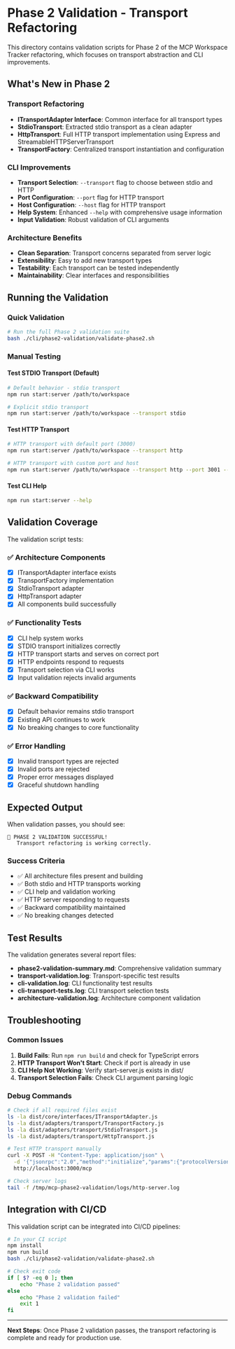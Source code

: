 # Phase 2 Validation - Transport Refactoring

This directory contains validation scripts for Phase 2 of the MCP Workspace Tracker refactoring, which focuses on transport abstraction and CLI improvements.

## What's New in Phase 2

### Transport Refactoring

- **ITransportAdapter Interface**: Common interface for all transport types
- **StdioTransport**: Extracted stdio transport as a clean adapter
- **HttpTransport**: Full HTTP transport implementation using Express and StreamableHTTPServerTransport
- **TransportFactory**: Centralized transport instantiation and configuration

### CLI Improvements

- **Transport Selection**: `--transport` flag to choose between stdio and HTTP
- **Port Configuration**: `--port` flag for HTTP transport
- **Host Configuration**: `--host` flag for HTTP transport
- **Help System**: Enhanced `--help` with comprehensive usage information
- **Input Validation**: Robust validation of CLI arguments

### Architecture Benefits

- **Clean Separation**: Transport concerns separated from server logic
- **Extensibility**: Easy to add new transport types
- **Testability**: Each transport can be tested independently
- **Maintainability**: Clear interfaces and responsibilities

## Running the Validation

### Quick Validation

```bash
# Run the full Phase 2 validation suite
bash ./cli/phase2-validation/validate-phase2.sh
```

### Manual Testing

#### Test STDIO Transport (Default)

```bash
# Default behavior - stdio transport
npm run start:server /path/to/workspace

# Explicit stdio transport
npm run start:server /path/to/workspace --transport stdio
```

#### Test HTTP Transport

```bash
# HTTP transport with default port (3000)
npm run start:server /path/to/workspace --transport http

# HTTP transport with custom port and host
npm run start:server /path/to/workspace --transport http --port 3001 --host 0.0.0.0
```

#### Test CLI Help

```bash
npm run start:server --help
```

## Validation Coverage

The validation script tests:

### ✅ Architecture Components

- [x] ITransportAdapter interface exists
- [x] TransportFactory implementation
- [x] StdioTransport adapter
- [x] HttpTransport adapter
- [x] All components build successfully

### ✅ Functionality Tests

- [x] CLI help system works
- [x] STDIO transport initializes correctly
- [x] HTTP transport starts and serves on correct port
- [x] HTTP endpoints respond to requests
- [x] Transport selection via CLI works
- [x] Input validation rejects invalid arguments

### ✅ Backward Compatibility

- [x] Default behavior remains stdio transport
- [x] Existing API continues to work
- [x] No breaking changes to core functionality

### ✅ Error Handling

- [x] Invalid transport types are rejected
- [x] Invalid ports are rejected
- [x] Proper error messages displayed
- [x] Graceful shutdown handling

## Expected Output

When validation passes, you should see:

```
🎉 PHASE 2 VALIDATION SUCCESSFUL!
   Transport refactoring is working correctly.
```

### Success Criteria

- ✅ All architecture files present and building
- ✅ Both stdio and HTTP transports working
- ✅ CLI help and validation working
- ✅ HTTP server responding to requests
- ✅ Backward compatibility maintained
- ✅ No breaking changes detected

## Test Results

The validation generates several report files:

- **phase2-validation-summary.md**: Comprehensive validation summary
- **transport-validation.log**: Transport-specific test results
- **cli-validation.log**: CLI functionality test results
- **cli-transport-tests.log**: CLI transport selection tests
- **architecture-validation.log**: Architecture component validation

## Troubleshooting

### Common Issues

1. **Build Fails**: Run `npm run build` and check for TypeScript errors
2. **HTTP Transport Won't Start**: Check if port is already in use
3. **CLI Help Not Working**: Verify start-server.js exists in dist/
4. **Transport Selection Fails**: Check CLI argument parsing logic

### Debug Commands

```bash
# Check if all required files exist
ls -la dist/core/interfaces/ITransportAdapter.js
ls -la dist/adapters/transport/TransportFactory.js
ls -la dist/adapters/transport/StdioTransport.js
ls -la dist/adapters/transport/HttpTransport.js

# Test HTTP transport manually
curl -X POST -H "Content-Type: application/json" \
  -d '{"jsonrpc":"2.0","method":"initialize","params":{"protocolVersion":"2024-11-05","capabilities":{},"clientInfo":{"name":"test","version":"1.0.0"}},"id":1}' \
  http://localhost:3000/mcp

# Check server logs
tail -f /tmp/mcp-phase2-validation/logs/http-server.log
```

## Integration with CI/CD

This validation script can be integrated into CI/CD pipelines:

```bash
# In your CI script
npm install
npm run build
bash ./cli/phase2-validation/validate-phase2.sh

# Check exit code
if [ $? -eq 0 ]; then
    echo "Phase 2 validation passed"
else
    echo "Phase 2 validation failed"
    exit 1
fi
```

---

**Next Steps**: Once Phase 2 validation passes, the transport refactoring is complete and ready for production use.
